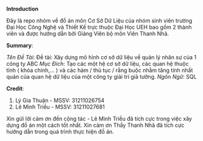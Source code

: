 **Introduction**

Đây là repo nhóm về đồ án môn Cơ Sở Dữ Liệu của nhóm sinh viên trường Đại Học Công Nghệ và Thiết Kế trực thuộc Đại Học UEH bao gồm 2 thành viên và được hướng dẫn bởi Giảng Viên bộ môn Viên Thanh Nhã.

**Summary**:

*Tên Đề Tài*: Đề tài: Xây dựng mô hình cơ sở dữ liệu về quản lý nhân sự của 1 công ty ABC
*Mục Đich*: Tạo các một hệ cơ sở dữ liệu, các quan hệ thuộc tính ( khóa chính,... ) và các hàm / thủ tục / rằng buộc nhằm tăng tính nhất quán của quan hệ dữ liệu của một công ty giải trí giả tưởng.
*Ngôn Ngữ*: SQL

**Credit**:

1. Lý Gia Thuận - MSSV: 31211026754
2. Lê Minh Triều - MSSV: 31211027681

Xin gửi lời cảm ơn đến cộng tác - Lê Minh Triều đã tích cực trong việc xây dựng đồ án một cách tốt nhất. Xin cảm ơn Thầy Thanh Nhã đã tích cực hướng dẫn trong quá trình thực hiện đồ án.
